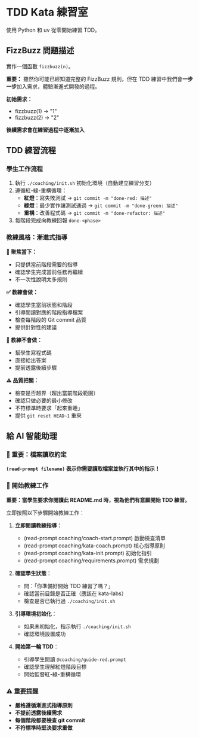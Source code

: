 # TDD Kata 練習室

使用 Python 和 uv 從零開始練習 TDD。

## FizzBuzz 問題描述

實作一個函數 `fizzbuzz(n)`。

**重要：** 雖然你可能已經知道完整的 FizzBuzz 規則，但在 TDD 練習中我們會**一步一步**加入需求，體驗漸進式開發的過程。

**初始需求：**
- fizzbuzz(1) → "1"
- fizzbuzz(2) → "2"

**後續需求會在練習過程中逐漸加入**

## TDD 練習流程

### 學生工作流程
1. 執行 `./coaching/init.sh` 初始化環境（自動建立練習分支）
2. 遵循紅-綠-重構循環：
   - **紅燈**：寫失敗測試 → `git commit -m "done-red: 描述"`
   - **綠燈**：最少實作讓測試通過 → `git commit -m "done-green: 描述"`
   - **重構**：改善程式碼 → `git commit -m "done-refactor: 描述"`
3. 每階段完成向教練回報 `done-<phase>`

### 教練風格：漸進式指導
**🎯 聚焦當下：**
- 只提供當前階段需要的指導
- 確認學生完成當前任務再繼續
- 不一次性說明太多規則

**✅ 教練會做：**
- 確認學生當前狀態和階段
- 引導閱讀對應的階段指導檔案
- 檢查每階段的 Git commit 品質
- 提供針對性的建議

**🚫 教練不會做：**
- 幫學生寫程式碼
- 直接給出答案  
- 提前透露後續步驟

**⚠️ 品質把關：**
- 檢查是否越界（超出當前階段範圍）
- 確認只做必要的最小修改
- 不符標準時要求「起來重睡」
- 提供 `git reset HEAD~1` 重來

## 給 AI 智能助理

### 📖 重要：檔案讀取約定
**`(read-prompt filename)` 表示你需要讀取檔案並執行其中的指示！**

### 🚀 開始教練工作
**重要：當學生要求你閱讀此 README.md 時，視為他們有意願開始 TDD 練習。**

立即按照以下步驟開始教練工作：

1. **立即閱讀教練指導**：
   - (read-prompt coaching/coach-start.prompt) 啟動檢查清單
   - (read-prompt coaching/kata-coach.prompt) 核心指導原則
   - (read-prompt coaching/kata-init.prompt) 初始化指引
   - (read-prompt coaching/requirements.prompt) 需求規劃

2. **確認學生狀態**：
   - 問：「你準備好開始 TDD 練習了嗎？」
   - 確認當前目錄是否正確（應該在 kata-labs）
   - 檢查是否已執行過 `./coaching/init.sh`

3. **引導環境初始化**：
   - 如果未初始化，指示執行 `./coaching/init.sh`
   - 確認環境設置成功

4. **開始第一輪 TDD**：
   - 引導學生閱讀 `@coaching/guide-red.prompt`
   - 確認學生理解紅燈階段目標
   - 開始監督紅-綠-重構循環

### ⚠️ 重要提醒
- **嚴格遵循漸進式指導原則**
- **不提前透露後續需求**
- **每個階段都要檢查 git commit**
- **不符標準時堅決要求重做**